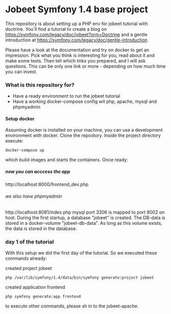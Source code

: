 # Jobeet Symfony 1.4 base project #

This repository is about setting up a PHP env for jobeet tutorial with doctrine.
You'll find a tutorial to create a blog on https://symfony.com/legacy/doc/jobeet?orm=Doctrine and a gentle introduction at https://symfony.com/legacy/doc/gentle-introduction

Please have a look at the documentation and try on docker to get an impression. Pick what you think is interesting for you, read about it and make some tests. Then tell which links you prepared, and I will ask questions.
This can be only one link or more - depending on how much time you can invest.

### What is this repository for? ###

* Have a ready environment to run the jobeet tutorial
* Have a working docker-compose config wit php, apache, mysql and phpmyadmin

#### Setup docker
Assuming docker is installed on your machine, you can use a development environment with docker.
Clone the repostory. Inside the project directory execute:

    docker-compose up

which build images and starts the containers. Once ready:

##### now you can acccess the app
http://localhost:8000/frontend_dev.php

###### we also have phpmyadmin
http://localhost:8081/index.php
mysql port 3306 is mapped to port 8002 on host.
During the first startup, a database "jobeet" is created.
The DB-data is stored in a docker-volume "jobeet-db-data". As long as this volume exists, the data is stored in the database.

### day 1 of the tutorial
With this setup we did the first day of the tutorial. So we executed these commands already:

created project jobeet

    php /var/lib/symfony/1.4/data/bin/symfony generate:project jobeet

created application frontend

    php symfony generate:app frontend

to execute other commands, please sh in to the jobeet-apache.
